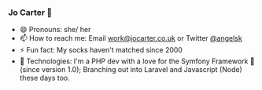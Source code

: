 ### Jo Carter 👋

- 😄 Pronouns: she/ her
- 📫 How to reach me: Email [work@jocarter.co.uk](mailto:work@jocarter.co.uk) or Twitter [@angelsk](https://twitter.com/angelsk)
- ⚡ Fun fact: My socks haven't matched since 2000
- 🔭 Technologies: I'm a PHP dev with a love for the Symfony Framework 💖 (since version 1.0); Branching out into Laravel and Javascript (Node) these days too.

<!--
**angelsk/angelsk** is a ✨ _special_ ✨ repository because its `README.md` (this file) appears on your GitHub profile.

Here are some ideas to get you started:

- 🔭 I’m currently working on ...
- 🌱 I’m currently learning ...
- 👯 I’m looking to collaborate on ...
- 🤔 I’m looking for help with ...
- 💬 Ask me about ...
- 📫 How to reach me: ...
- 😄 Pronouns: ...
- ⚡ Fun fact: ...
-->
